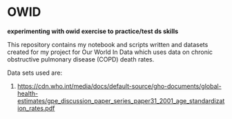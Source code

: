 # OWID


**experimenting with owid exercise to practice/test ds skills**

This repository contains my notebook and scripts written and datasets created for my project for Our World In Data which uses data on chronic obstructive pulmonary disease (COPD) death rates.

Data sets used are:
1. https://cdn.who.int/media/docs/default-source/gho-documents/global-health-estimates/gpe_discussion_paper_series_paper31_2001_age_standardization_rates.pdf


